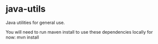 # java-utils
Java utilities for general use.

You will need to run maven install to use these dependencies locally for now:
mvn install